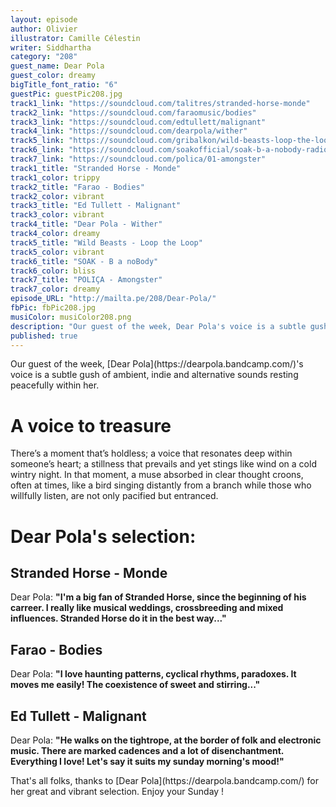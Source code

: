 ```yaml
---
layout: episode
author: Olivier
illustrator: Camille Célestin
writer: Siddhartha
category: "208"
guest_name: Dear Pola
guest_color: dreamy
bigTitle_font_ratio: "6"
guestPic: guestPic208.jpg
track1_link: "https://soundcloud.com/talitres/stranded-horse-monde"
track2_link: "https://soundcloud.com/faraomusic/bodies"
track3_link: "https://soundcloud.com/edtullett/malignant"
track4_link: "https://soundcloud.com/dearpola/wither"
track5_link: "https://soundcloud.com/gribalkon/wild-beasts-loop-the-loop"
track6_link: "https://soundcloud.com/soakofficial/soak-b-a-nobody-radio-edit"
track7_link: "https://soundcloud.com/polica/01-amongster"
track1_title: "Stranded Horse - Monde"
track1_color: trippy
track2_title: "Farao - Bodies"
track2_color: vibrant
track3_title: "Ed Tullett - Malignant"
track3_color: vibrant
track4_title: "Dear Pola - Wither"
track4_color: dreamy
track5_title: "Wild Beasts - Loop the Loop"
track5_color: vibrant
track6_title: "SOAK - B a noBody"
track6_color: bliss
track7_title: "POLIÇA - Amongster"
track7_color: dreamy
episode_URL: "http://mailta.pe/208/Dear-Pola/"
fbPic: fbPic208.jpg
musiColor: musiColor208.png
description: "Our guest of the week, Dear Pola's voice is a subtle gush of ambient, indie and alternative sounds resting peacefully within her. "
published: true
---
```



<p id="introduction">Our guest of the week, [Dear Pola](https://dearpola.bandcamp.com/)'s voice is a subtle gush of ambient, indie and alternative sounds resting peacefully within her. </p>

# A voice to treasure

There’s a moment that’s holdless; a voice that resonates deep within someone’s heart; a stillness that prevails and yet stings like wind on a cold wintry night. In that moment, a muse absorbed in clear thought croons, often at times, like a bird singing distantly from a branch while those who willfully listen, are not only pacified but entranced. 
 
# Dear Pola's selection:

## Stranded Horse - Monde

Dear Pola: **"**I'm a big fan of Stranded Horse, since the beginning of his carreer. I really like musical weddings, crossbreeding and mixed influences. Stranded Horse do it in the best way...**"**

## Farao - Bodies

Dear Pola: **"**I love haunting patterns, cyclical rhythms, paradoxes. It moves me easily! The coexistence of sweet and stirring...**"**

## Ed Tullett - Malignant

Dear Pola: **"**He walks on the tightrope, at the border of folk and electronic music. There are marked cadences and a lot of disenchantment. Everything I love! Let's say it suits my sunday morning's mood!**"**



<p id="outroduction">
That's all folks, thanks to [Dear Pola](https://dearpola.bandcamp.com/) for her great and vibrant selection. Enjoy your Sunday !</p>
